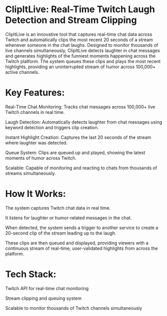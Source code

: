 # ClipItLive: Real-Time Twitch Laugh Detection and Stream Clipping

ClipItLive is an innovative tool that captures real-time chat data across Twitch and automatically clips the most recent 20 seconds of a stream whenever someone in the chat laughs. Designed to monitor thousands of live channels simultaneously, ClipItLive detects laughter in chat messages and generates highlights of the funniest moments happening across the Twitch platform. The system queues these clips and plays the most recent highlights, providing an uninterrupted stream of humor across 100,000+ active channels.

# Key Features:

Real-Time Chat Monitoring: Tracks chat messages across 100,000+ live Twitch channels in real time.

Laugh Detection: Automatically detects laughter from chat messages using keyword detection and triggers clip creation.

Instant Highlight Creation: Captures the last 20 seconds of the stream where laughter was detected.

Queue System: Clips are queued up and played, showing the latest moments of humor across Twitch.

Scalable: Capable of monitoring and reacting to chats from thousands of streams simultaneously.

# How It Works:

The system captures Twitch chat data in real time.

It listens for laughter or humor-related messages in the chat.

When detected, the system sends a trigger to another service to create a 20-second clip of the stream leading up to the laugh.

These clips are then queued and displayed, providing viewers with a continuous stream of real-time, user-validated highlights from across the platform.

# Tech Stack:

Twitch API for real-time chat monitoring

Stream clipping and queuing system

Scalable to monitor thousands of Twitch channels simultaneously
